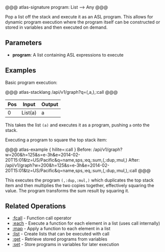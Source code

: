 @@@ atlas-signature
program: List
-->
Any
@@@

Pop a list off the stack and execute it as an ASL program. This allows for dynamic
program execution where the program itself can be constructed or stored in variables
and then executed on demand.

## Parameters

* **program**: A list containing ASL expressions to execute

## Examples

Basic program execution:

@@@ atlas-stacklang
/api/v1/graph?q=(,a,),:call
@@@

| Pos | Input   | Output|
|-----|---------|-------|
| 0   | List(a) | a     |

This takes the list `(a)` and executes it as a program, pushing `a` onto the stack.

Executing a program to square the top stack item:

@@@ atlas-example { hilite=:call }
Before: /api/v1/graph?w=200&h=125&s=e-3h&e=2014-02-20T15:01&tz=US/Pacific&q=name,sps,:eq,:sum,(,:dup,:mul,)
After: /api/v1/graph?w=200&h=125&s=e-3h&e=2014-02-20T15:01&tz=US/Pacific&q=name,sps,:eq,:sum,(,:dup,:mul,),:call
@@@

This executes the program `(,:dup,:mul,)` which duplicates the top stack item and then
multiplies the two copies together, effectively squaring the value. The program transforms
the sum result by squaring it.

## Related Operations

* [:fcall](fcall.md) - Function call operator
* [:each](each.md) - Execute a function for each element in a list (uses call internally)
* [:map](map.md) - Apply a function to each element in a list
* [:list](list.md) - Create lists that can be executed with call
* [:get](get.md) - Retrieve stored programs from variables
* [:set](set.md) - Store programs in variables for later execution
